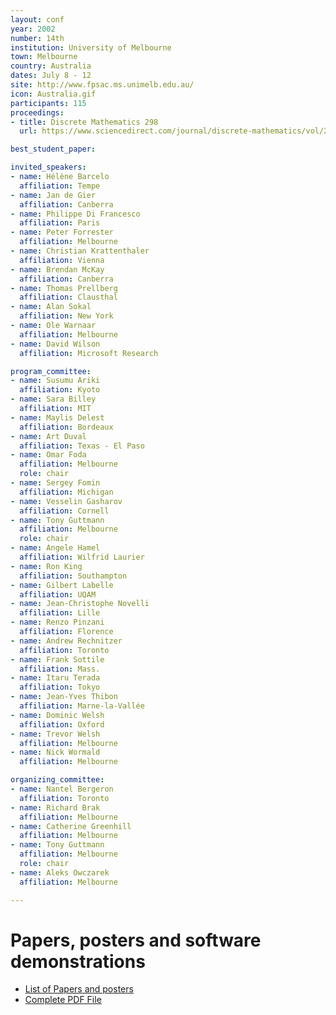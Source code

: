 ```yaml
---
layout: conf
year: 2002
number: 14th
institution: University of Melbourne
town: Melbourne
country: Australia
dates: July 8 - 12
site: http://www.fpsac.ms.unimelb.edu.au/
icon: Australia.gif
participants: 115
proceedings:
- title: Discrete Mathematics 298
  url: https://www.sciencedirect.com/journal/discrete-mathematics/vol/298/issue/1

best_student_paper:

invited_speakers:
- name: Hélène Barcelo
  affiliation: Tempe
- name: Jan de Gier
  affiliation: Canberra
- name: Philippe Di Francesco
  affiliation: Paris
- name: Peter Forrester
  affiliation: Melbourne
- name: Christian Krattenthaler
  affiliation: Vienna
- name: Brendan McKay
  affiliation: Canberra
- name: Thomas Prellberg
  affiliation: Clausthal
- name: Alan Sokal
  affiliation: New York
- name: Ole Warnaar
  affiliation: Melbourne
- name: David Wilson
  affiliation: Microsoft Research

program_committee:
- name: Susumu Ariki
  affiliation: Kyoto
- name: Sara Billey
  affiliation: MIT
- name: Maylis Delest
  affiliation: Bordeaux
- name: Art Duval
  affiliation: Texas - El Paso
- name: Omar Foda
  affiliation: Melbourne
  role: chair
- name: Sergey Fomin
  affiliation: Michigan
- name: Vesselin Gasharov
  affiliation: Cornell
- name: Tony Guttmann
  affiliation: Melbourne
  role: chair
- name: Angele Hamel
  affiliation: Wilfrid Laurier
- name: Ron King
  affiliation: Southampton
- name: Gilbert Labelle
  affiliation: UQAM
- name: Jean-Christophe Novelli
  affiliation: Lille
- name: Renzo Pinzani
  affiliation: Florence
- name: Andrew Rechnitzer
  affiliation: Toronto
- name: Frank Sottile
  affiliation: Mass.
- name: Itaru Terada
  affiliation: Tokyo
- name: Jean-Yves Thibon
  affiliation: Marne-la-Vallée
- name: Dominic Welsh
  affiliation: Oxford
- name: Trevor Welsh
  affiliation: Melbourne
- name: Nick Wormald
  affiliation: Melbourne

organizing_committee:
- name: Nantel Bergeron
  affiliation: Toronto
- name: Richard Brak
  affiliation: Melbourne
- name: Catherine Greenhill
  affiliation: Melbourne
- name: Tony Guttmann
  affiliation: Melbourne
  role: chair
- name: Aleks Owczarek
  affiliation: Melbourne

---
```

# Papers, posters and software demonstrations

- <A HREF="articles.html">List of Papers and posters</A>
- <A HREF="fpsac02.pdf">Complete PDF File</A>
